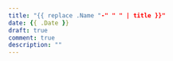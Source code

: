 ```yaml
---
title: "{{ replace .Name "-" " " | title }}"
date: {{ .Date }}
draft: true
comment: true
description: ""
---
```


